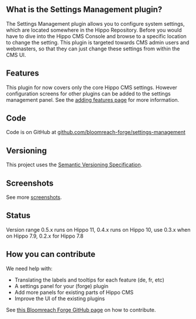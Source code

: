
## What is the Settings Management plugin?

The Settings Management plugin allows you to configure system settings, which are located somewhere in the Hippo Repository.
Before you would have to dive into the Hippo CMS Console and browse to a specific location to change the setting.
This plugin is targeted towards CMS admin users and webmasters, so that they can just change these settings from within the CMS UI.

## Features

This plugin for now covers only the core Hippo CMS settings. However configuration screens for other plugins can be added
to the settings management panel. See the [adding features page](adding-features.html) for more information.

## Code

Code is on GitHub at [github.com/bloomreach-forge/settings-management](https://github.com/bloomreach-forge/settings-management)  

## Versioning

This project uses the [Semantic Versioning Specification](http://semver.org/).

## Screenshots

See more [screenshots](screenshots.html).

## Status

Version range 0.5.x runs on Hippo 11, 0.4.x runs on Hippo 10, use 0.3.x when on Hippo 7.9, 0.2.x for Hippo 7.8

## How you can contribute
We need help with:
- Translating the labels and tooltips for each feature (de, fr, etc)
- A settings panel for your (forge) plugin
- Add more panels for existing parts of Hippo CMS
- Improve the UI of the existing plugins

See [this Bloomreach Forge GitHub page](https://bloomreach-forge.github.io/development.html) on how to contribute.